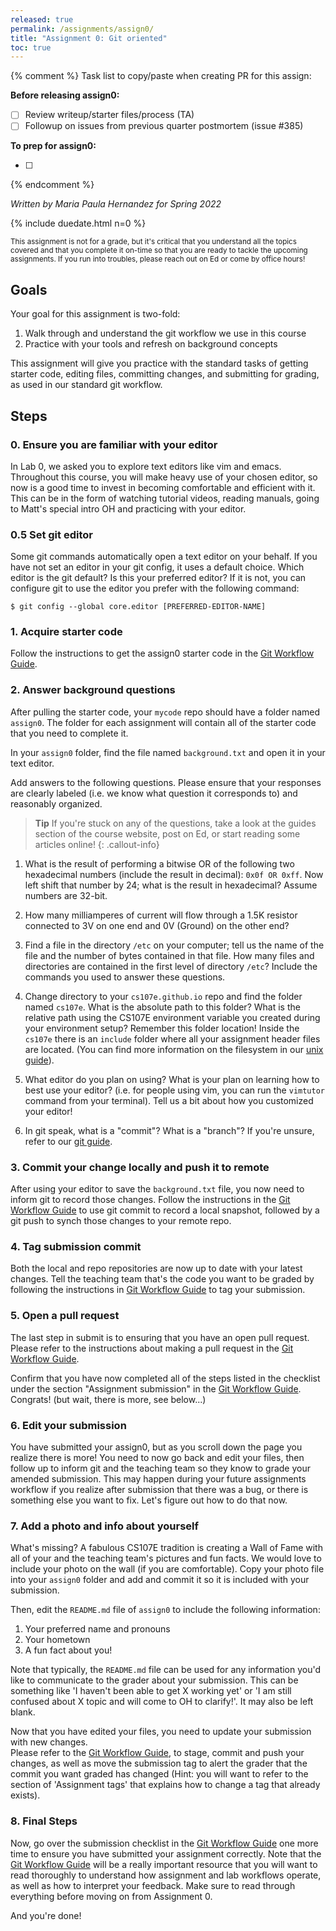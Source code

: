 ```yaml
---
released: true
permalink: /assignments/assign0/
title: "Assignment 0: Git oriented"
toc: true
---
```


{% comment %}
Task list to copy/paste when creating PR for this assign:

**Before releasing assign0:**

- [ ] Review writeup/starter files/process (TA)
- [ ] Followup on issues from previous quarter postmortem (issue #385)

**To prep for assign0:**

- [ ]

{% endcomment %}

_Written by Maria Paula Hernandez for Spring 2022_

{% include duedate.html n=0 %}

<small>This assignment is not for a grade, but it's critical that you understand all the topics covered and that you complete it on-time so that you are ready to tackle the upcoming assignments. If you run into troubles, please reach out on Ed or come by office hours!</small>

## Goals

Your goal for this assignment is two-fold:

1. Walk through and understand the git workflow we use in this course
2. Practice with your tools and refresh on background concepts


This assignment will give you practice with the standard tasks of getting starter code, editing files, 
committing changes, and submitting for grading, as used in our standard git workflow.


## Steps

### 0. Ensure you are familiar with your editor

In Lab 0, we asked you to explore text editors like vim and emacs. Throughout this course,
you will make heavy use of your chosen editor, so now is a good time to invest in
becoming comfortable and efficient with it.  This can be in the form of 
watching tutorial videos, reading manuals, going to Matt's special intro OH and practicing with your editor.

### 0.5 Set git editor

Some git commands automatically open a text editor on your behalf. If you have not set an editor
in your git config, it uses a default choice.  Which editor is the git default? 
Is this your preferred editor? If it is not, you can configure git to use the editor you prefer with the following command:

```console
$ git config --global core.editor [PREFERRED-EDITOR-NAME]
```

### 1. Acquire starter code

Follow the instructions to get the assign0 starter code in the [Git Workflow Guide](/guides/cs107e-git#get-assignment-starter-code).

### 2. Answer background questions

After pulling the starter code, your `mycode` repo should have a folder named `assign0`. 
The folder for each assignment will contain all of the starter code that you need
to complete it. 

In your `assign0` folder, find the file named `background.txt` and open it in your text editor.

Add answers to the following questions.  Please ensure that your responses are clearly labeled (i.e. 
we know what question it corresponds to) and reasonably organized.

> **Tip** If you're stuck on any of the questions, take a look at the guides section
> of the course website, post on Ed, or start reading some articles online!
> {: .callout-info}

1. What is the result of performing a bitwise OR of the following two
   hexadecimal numbers (include the result in decimal): `0x0f OR 0xff`. Now left
   shift that number by 24; what is the result in hexadecimal? Assume numbers are 32-bit.

2. How many milliamperes of current will flow through a 1.5K resistor connected
   to 3V on one end and 0V (Ground) on the other end?

3. Find a file in the directory `/etc` on your computer; tell us the name of the
   file and the number of bytes contained in that file. How many files and
   directories are contained in the first level of directory `/etc`? Include
   the commands you used to answer these questions.

4. Change directory to your `cs107e.github.io` repo and find the folder named `cs107e`. What is
   the absolute path to this folder? What is the relative path using the
   CS107E environment variable you created during your environment setup? Remember
   this folder location! Inside the `cs107e` there is an `include` folder where all your
   assignment header files are located. (You can find more information on the filesystem in our [unix guide](/guides/unix/)).

5. What editor do you plan on using? What is your plan on learning
   how to best use your editor? (i.e. for people using vim, you can run the `vimtutor` command from your terminal). Tell us a bit about how you customized your
   editor!

6. In git speak, what is a "commit"? What is a "branch"?
   If you're unsure, refer to our [git guide](/guides/git).

### 3. Commit your change locally and push it to remote

After using your editor to save the `background.txt` file, you now need to inform git to record those changes. Follow the instructions in the [Git Workflow Guide](/guides/cs107e-git#assignment-commit) to use git commit to record a local snapshot, followed by a git push to synch those changes to your remote repo.
 
<a name="submit"></a>
### 4. Tag submission commit

Both the local and repo repositories are now up to date with your latest changes.
Tell the teaching team that's the code you want to be graded by following the instructions
in  [Git Workflow Guide](/guides/cs107e-git#assignment-tags) to tag your submission.

### 5. Open a pull request

The last step in submit is to ensuring that you have an open pull request. 
Please refer to the instructions about making a pull request in the [Git Workflow Guide](/guides/cs107e-git#assignment-pull-request).


Confirm that you have now completed all of the steps listed in the checklist under the section "Assignment submission" in the [Git Workflow Guide](/guides/cs107e-git#assignment-submission). Congrats! (but wait, there is more, see below...)

### 6. Edit your submission

You have submitted your assign0, but as you scroll down the page you realize there is more! 
You need to now go back and edit your files, then follow up to inform git and the 
teaching team so they know to grade your amended submission. This may happen during your future 
assignments workflow if you realize after submission that there was a bug, or there is 
something else you want to fix. Let's figure out how to do that now. 

### 7. Add a photo and info about yourself

What's missing? A fabulous CS107E tradition is creating a Wall of Fame 
with all of your and the teaching team's pictures and fun facts. We
would love to include your photo on the wall (if you are comfortable). 
Copy your photo file into your `assign0` folder and add and commit it so it
is included with your submission. 

Then, edit the `README.md` file of `assign0` to include the following information: 
1. Your preferred name and pronouns 
2. Your hometown 
3. A fun fact about you! 

Note that typically, the `README.md` file can be used for any information 
you'd like to communicate to the grader about your submission. This can be something like 
'I haven't been able to get X working yet' or 'I am still confused about X topic 
and will come to OH to clarify!'. It may also be left blank. 

Now that you have edited your files, you need to update your submission with new changes.  
Please refer to the [Git Workflow Guide](/guides/cs107e-git#assign-workflow), 
to stage, commit and push your changes, as well as move the submission tag to alert the grader 
that the commit you want graded has changed (Hint: you will want to refer to the section of 'Assignment tags' 
that explains how to change a tag that already exists). 

### 8. Final Steps

Now, go over the submission checklist in the [Git Workflow Guide](/guides/cs107e-git#assign-workflow)
one more time to ensure you have submitted your assignment correctly. 
Note that the [Git Workflow Guide](/guides/cs107e-git) will be a really important resource that you 
will want to read thoroughly to understand how assignment and lab workflows operate, 
as well as how to interpret your feedback. Make sure to read through everything before moving on 
from Assignment 0. 

And you're done! 
